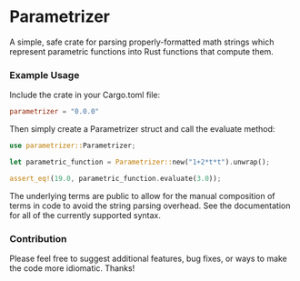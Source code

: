 # Parametrizer
A simple, safe crate for parsing properly-formatted math strings which represent parametric functions into Rust functions that compute them.

### Example Usage

Include the crate in your Cargo.toml file:

```toml
parametrizer = "0.0.0"
```

Then simply create a Parametrizer struct and call the evaluate method:

```rust
use parametrizer::Parametrizer;

let parametric_function = Parametrizer::new("1+2*t*t").unwrap();

assert_eq!(19.0, parametric_function.evaluate(3.0));
```

The underlying terms are public to allow for the manual composition of terms in code to avoid the string parsing overhead. See the documentation for all of the currently supported syntax. 

### Contribution
Please feel free to suggest additional features, bug fixes, or ways to make the code more idiomatic. Thanks!
